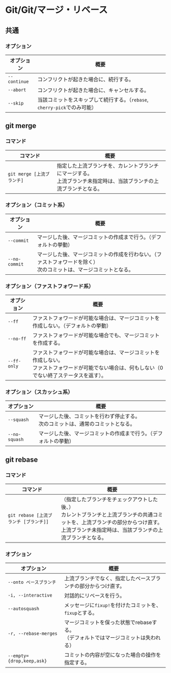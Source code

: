 # Git/Git/マージ・リベース

## 共通

### オプション

| オプション   | 概要                                                         |
| ------------ | ------------------------------------------------------------ |
| `--continue` | コンフリクトが起きた場合に、続行する。                       |
| `--abort`    | コンフリクトが起きた場合に、キャンセルする。                 |
| `--skip`     | 当該コミットをスキップして続行する。（`rebase`, `cherry-pick`でのみ可能） |

## git merge

### コマンド

| コマンド                   | 概要                                                         |
| -------------------------- | ------------------------------------------------------------ |
| `git merge [上流ブランチ]` | 指定した上流ブランチを、カレントブランチにマージする。<br />上流ブランチ未指定時は、当該ブランチの上流ブランチとなる。 |

### オプション（コミット系）

| オプション    | 概要                                                         |
| ------------- | ------------------------------------------------------------ |
| `--commit`    | マージした後、マージコミットの作成まで行う。（デフォルトの挙動） |
| `--no-commit` | マージした後、マージコミットの作成を行わない。（ファストフォワードを除く）<br />次のコミットは、マージコミットとなる。 |

### オプション（ファストフォワード系）

| オプション  | 概要                                                         |
| ----------- | ------------------------------------------------------------ |
| `--ff`      | ファストフォワードが可能な場合は、マージコミットを作成しない。（デフォルトの挙動） |
| `--no-ff`   | ファストフォワードが可能な場合でも、マージコミットを作成する。 |
| `--ff-only` | ファストフォワードが可能な場合は、マージコミットを作成しない。<br />ファストフォワードが可能でない場合は、何もしない（0でない終了ステータスを返す）。 |

### オプション（スカッシュ系）

| オプション    | 概要                                                         |
| ------------- | ------------------------------------------------------------ |
| `--squash`    | マージした後、コミットを行わず停止する。<br />次のコミットは、通常のコミットとなる。 |
| `--no-squash` | マージした後、マージコミットの作成まで行う。（デフォルトの挙動） |

## git rebase

### コマンド

| コマンド                               | 概要                                                         |
| -------------------------------------- | ------------------------------------------------------------ |
| `git rebase [上流ブランチ [ブランチ]]` | （指定したブランチをチェックアウトした後、）<br />カレントブランチと上流ブランチの共通コミットを、上流ブランチの部分からつけ直す。<br />上流ブランチ未指定時は、当該ブランチの上流ブランチとなる。 |

### オプション

| オプション                | 概要                                                         |
| ------------------------- | ------------------------------------------------------------ |
| `--onto ベースブランチ`   | 上流ブランチでなく、指定したベースブランチの部分からつけ直す。 |
| `-i, --interactive`       | 対話的にリベースを行う。                                     |
| `--autosquash`            | メッセージに`fixup!`を付けたコミットを、`fixup`とする。      |
| `-r, --rebase-merges`     | マージコミットを保った状態でrebaseする。<br />（デフォルトではマージコミットは失われる） |
| `--empty={drop,keep,ask}` | コミットの内容が空になった場合の操作を指定する。             |
